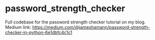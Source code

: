 # password_strength_checker

Full codebase for the password strength checker tutorial on my blog.
Medium link: https://medium.com/@jameshamann/password-strength-checker-in-python-6e1dbfc4c1c1

